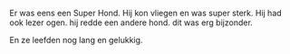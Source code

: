Er was eens een Super Hond. 
Hij kon vliegen en was super sterk. 
Hij had ook lezer ogen. 
hij redde een andere hond. dit was erg bijzonder.

En ze leefden nog lang en gelukkig.
